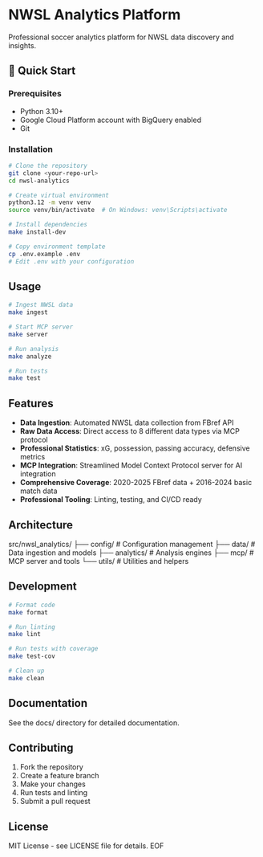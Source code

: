 # NWSL Analytics Platform

Professional soccer analytics platform for NWSL data discovery and insights.

## 🚀 Quick Start

### Prerequisites
- Python 3.10+
- Google Cloud Platform account with BigQuery enabled
- Git

### Installation

```bash
# Clone the repository
git clone <your-repo-url>
cd nwsl-analytics

# Create virtual environment
python3.12 -m venv venv
source venv/bin/activate  # On Windows: venv\Scripts\activate

# Install dependencies
make install-dev

# Copy environment template
cp .env.example .env
# Edit .env with your configuration
```

## Usage

```bash
# Ingest NWSL data
make ingest

# Start MCP server
make server

# Run analysis
make analyze

# Run tests
make test
```

## Features

- **Data Ingestion**: Automated NWSL data collection from FBref API
- **Raw Data Access**: Direct access to 8 different data types via MCP protocol
- **Professional Statistics**: xG, possession, passing accuracy, defensive metrics
- **MCP Integration**: Streamlined Model Context Protocol server for AI integration
- **Comprehensive Coverage**: 2020-2025 FBref data + 2016-2024 basic match data
- **Professional Tooling**: Linting, testing, and CI/CD ready

## Architecture

src/nwsl_analytics/
├── config/          # Configuration management
├── data/            # Data ingestion and models
├── analytics/       # Analysis engines
├── mcp/             # MCP server and tools
└── utils/           # Utilities and helpers

## Development

```bash
# Format code
make format

# Run linting
make lint

# Run tests with coverage
make test-cov

# Clean up
make clean
```

## Documentation
See the docs/ directory for detailed documentation.


## Contributing

1. Fork the repository
2. Create a feature branch
3. Make your changes
4. Run tests and linting
5. Submit a pull request

## License
MIT License - see LICENSE file for details.
EOF
